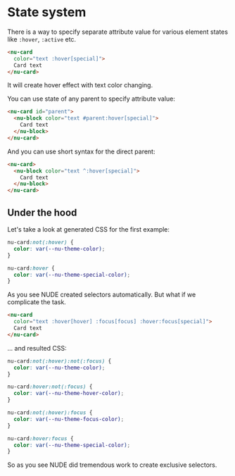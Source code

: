 # State system

There is a way to specify separate attribute value for various element states like `:hover`, `:active` etc.

```html
<nu-card
  color="text :hover[special]">
  Card text
</nu-card>
```

It will create hover effect with text color changing.

You can use state of any parent to specify attribute value:

```html
<nu-card id="parent">
  <nu-block color="text #parent:hover[special]">
    Card text
  </nu-block>
</nu-card>
```

And you can use short syntax for the direct parent:

```html
<nu-card>
  <nu-block color="text ^:hover[special]">
    Card text
  </nu-block>
</nu-card>
``` 

## Under the hood

Let's take a look at generated CSS for the first example:

```css
nu-card:not(:hover) {
  color: var(--nu-theme-color);
}

nu-card:hover {
  color: var(--nu-theme-special-color);
}
```

As you see NUDE created selectors automatically. But what if we complicate the task.

```html
<nu-card
  color="text :hover[hover] :focus[focus] :hover:focus[special]">
  Card text
</nu-card>
```

... and resulted CSS:

```css
nu-card:not(:hover):not(:focus) {
  color: var(--nu-theme-color);
}

nu-card:hover:not(:focus) {
  color: var(--nu-theme-hover-color);
}

nu-card:not(:hover):focus {
  color: var(--nu-theme-focus-color);
}

nu-card:hover:focus {
  color: var(--nu-theme-special-color);
}
```

So as you see NUDE did tremendous work to create exclusive selectors.
